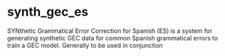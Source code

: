 # synth_gec_es
SYNthetic Grammatical Error Correction for Spanish (ES) is a system for generating synthetic GEC data for common Spanish grammatical errors to train a GEC model. Generally to be used in conjunction 
